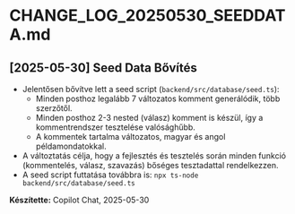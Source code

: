 # CHANGE_LOG_20250530_SEEDDATA.md

## [2025-05-30] Seed Data Bővítés

- Jelentősen bővítve lett a seed script (`backend/src/database/seed.ts`):
  - Minden posthoz legalább 7 változatos komment generálódik, több szerzőtől.
  - Minden posthoz 2-3 nested (válasz) komment is készül, így a kommentrendszer tesztelése valósághűbb.
  - A kommentek tartalma változatos, magyar és angol példamondatokkal.
- A változtatás célja, hogy a fejlesztés és tesztelés során minden funkció (kommentelés, válasz, szavazás) bőséges tesztadattal rendelkezzen.
- A seed script futtatása továbbra is: `npx ts-node backend/src/database/seed.ts`

**Készítette:** Copilot Chat, 2025-05-30
